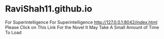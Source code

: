 # RaviShah11.github.io
For Superintelligence For Superintelligence   http://127.0.0.1:8042/index.html  Please Click on This Link For the Novel  It May Take A Small Amount of Time To Load
